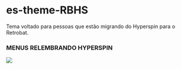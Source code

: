 # es-theme-RBHS

Tema voltado para pessoas que estão migrando do Hyperspin para o Retrobat.

### MENUS RELEMBRANDO HYPERSPIN

![](https://i.ibb.co/hLFscjR/Whats-App-Image-2022-07-03-at-17-42-18.jpg)

